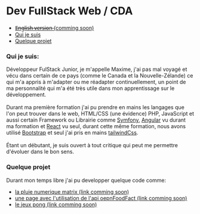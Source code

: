 <h1>Dev FullStack Web / CDA</h1>
    
   <ul>
    <li><a href="#"> E̶n̶g̶l̶i̶s̶h̶ ̶v̶e̶r̶s̶i̶o̶n̶  (comming soon)</a></li>
        <li><a href="#bio">Qui je suis</a></li>
        <li><a href="#projet">Quelque projet</a></li>
 </ul>

<h3 id="bio">Qui je suis:</h3>

<p>
    Développeur FulStack Junior, je m'appelle Maxime, j'ai pas mal voyagé et vécu dans certain de ce pays (comme le Canada et la Nouvelle-Zélande) ce qui m'a appris à m'adapter ou me réadapter continuellement, un point de ma personnalité qui m'a été très utile dans mon apprentissage sur le développement. <br><br>
Durant ma première formation j'ai pu prendre en mains les langages que l'on peut trouver dans le web, HTML/CSS (une évidence) PHP, JavaScript et aussi certain Framework ou Librairie comme <a href="https://symfony.com/">Symfony</a>, <a href="https://angular.io/">Angular</a> vu durant ma formation et <a href="https://fr.reactjs.org/">React</a> vu seul, durant cette même formation, nous avons utilisé <a href="https://getbootstrap.com/">Bootstrap</a> et seul j'ai pris en mains <a href="https://tailwindcss.com/">tailwindCss</a>.<br><br>
Étant un débutant, je suis ouvert à tout critique qui peut me permettre d'évoluer dans le bon sens.
</p>



<h3>Quelque projet</h3>

<p>Durant mon temps libre j'ai pu developper quelque code comme:</br>
    <ul>
        <li><a href="#">la pluie numerique matrix (link comming soon)</a></li>
        <li><a href="#">une page avec l'utilisation de l'api
                oepnFoodFact (link comming soon)</a></li>
        <li><a href="#">le jeux pong (link comming soon)</a></li>
    </ul>
    
